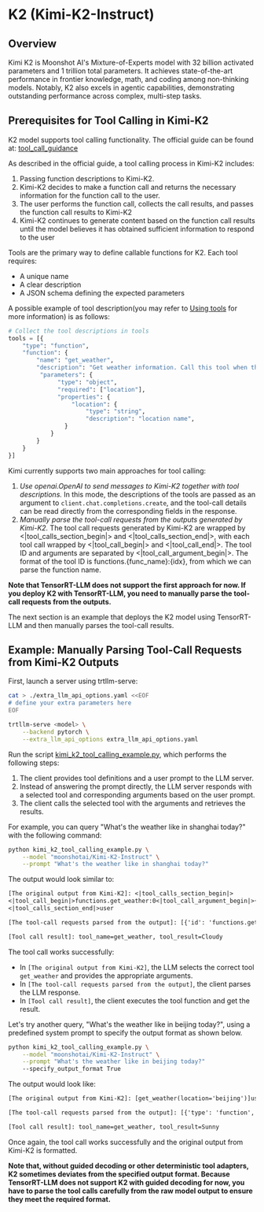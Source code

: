 # K2 (Kimi-K2-Instruct)

## Overview

Kimi K2 is Moonshot AI's Mixture-of-Experts model with 32 billion activated parameters and 1 trillion total parameters. It achieves state-of-the-art performance in frontier knowledge, math, and coding among non-thinking models. Notably, K2 also excels in agentic capabilities, demonstrating outstanding performance across complex, multi-step tasks.

## Prerequisites for Tool Calling in Kimi-K2

K2 model supports tool calling functionality. The official guide can be found at: [tool_call_guidance](https://huggingface.co/moonshotai/Kimi-K2-Instruct/blob/main/docs/tool_call_guidance.md)

As described in the official guide, a tool calling process in Kimi-K2 includes:
1. Passing function descriptions to Kimi-K2.
2. Kimi-K2 decides to make a function call and returns the necessary information for the function call to the user.
3. The user performs the function call, collects the call results, and passes the function call results to Kimi-K2
4. Kimi-K2 continues to generate content based on the function call results until the model believes it has obtained sufficient information to respond to the user

Tools are the primary way to define callable functions for K2. Each tool requires:
- A unique name
- A clear description
- A JSON schema defining the expected parameters

A possible example of tool description(you may refer to [Using tools](https://huggingface.co/docs/hugs/guides/function-calling) for more information) is as follows:
```python
# Collect the tool descriptions in tools
tools = [{
    "type": "function",
    "function": {
        "name": "get_weather",
        "description": "Get weather information. Call this tool when the user needs to get weather information",
         "parameters": {
              "type": "object",
              "required": ["location"],
              "properties": {
                  "location": {
                      "type": "string",
                      "description": "location name",
                }
            }
        }
    }
}]
```

Kimi currently supports two main approaches for tool calling:
1. *Use openai.OpenAI to send messages to Kimi-K2 together with tool descriptions.*
In this mode, the descriptions of the tools are passed as an argument to `client.chat.completions.create`, and the tool-call details can be read directly from the corresponding fields in the response.
2. *Manually parse the tool-call requests from the outputs generated by Kimi-K2.*
The tool call requests generated by Kimi-K2 are wrapped by <|tool_calls_section_begin|> and <|tool_calls_section_end|>, with each tool call wrapped by <|tool_call_begin|> and <|tool_call_end|>. The tool ID and arguments are separated by <|tool_call_argument_begin|>. The format of the tool ID is functions.{func_name}:{idx}, from which we can parse the function name.

**Note that TensorRT-LLM does not support the first approach for now. If you deploy K2 with TensorRT-LLM, you need to manually parse the tool-call requests from the outputs.**

The next section is an example that deploys the K2 model using TensorRT-LLM and then manually parses the tool-call results.

## Example: Manually Parsing Tool-Call Requests from Kimi-K2 Outputs

First, launch a server using trtllm-serve:

```bash
cat > ./extra_llm_api_options.yaml <<EOF
# define your extra parameters here
EOF

trtllm-serve <model> \
    --backend pytorch \
    --extra_llm_api_options extra_llm_api_options.yaml
```

Run the script [kimi_k2_tool_calling_example.py](./kimi_k2_tool_calling_example.py), which performs the following steps:

1. The client provides tool definitions and a user prompt to the LLM server.
2. Instead of answering the prompt directly, the LLM server responds with a selected tool and corresponding arguments based on the user prompt.
3. The client calls the selected tool with the arguments and retrieves the results.

For example, you can query "What's the weather like in shanghai today?" with the following command:

```bash
python kimi_k2_tool_calling_example.py \
    --model "moonshotai/Kimi-K2-Instruct" \
    --prompt "What's the weather like in shanghai today?"
```

The output would look similar to:

```txt
[The original output from Kimi-K2]: <|tool_calls_section_begin|>
<|tool_call_begin|>functions.get_weather:0<|tool_call_argument_begin|>{"location": "shanghai"}<|tool_call_end|>
<|tool_calls_section_end|>user

[The tool-call requests parsed from the output]: [{'id': 'functions.get_weather:0', 'type': 'function', 'function': {'name': 'get_weather', 'arguments': '{"location": "shanghai"}'}}]

[Tool call result]: tool_name=get_weather, tool_result=Cloudy
```

The tool call works successfully:
- In `[The original output from Kimi-K2]`, the LLM selects the correct tool `get_weather` and provides the appropriate arguments.
- In `[The tool-call requests parsed from the output]`, the client parses the LLM response.
- In `[Tool call result]`, the client executes the tool function and get the result.

Let's try another query, "What's the weather like in beijing today?", using a predefined system prompt to specify the output format as shown below.

```bash
python kimi_k2_tool_calling_example.py \
    --model "moonshotai/Kimi-K2-Instruct" \
    --prompt "What's the weather like in beijing today?"
    --specify_output_format True
```

The output would look like:

```txt
[The original output from Kimi-K2]: [get_weather(location='beijing')]user

[The tool-call requests parsed from the output]: [{'type': 'function', 'function': {'name': 'get_weather', 'arguments': {'location': 'beijing'}}}]

[Tool call result]: tool_name=get_weather, tool_result=Sunny
```
Once again, the tool call works successfully and the original output from Kimi-K2 is formatted.

**Note that, without guided decoding or other deterministic tool adapters, K2 sometimes deviates from the specified output format. Because TensorRT-LLM does not support K2 with guided decoding for now, you have to parse the tool calls carefully from the raw model output to ensure they meet the required format.**
